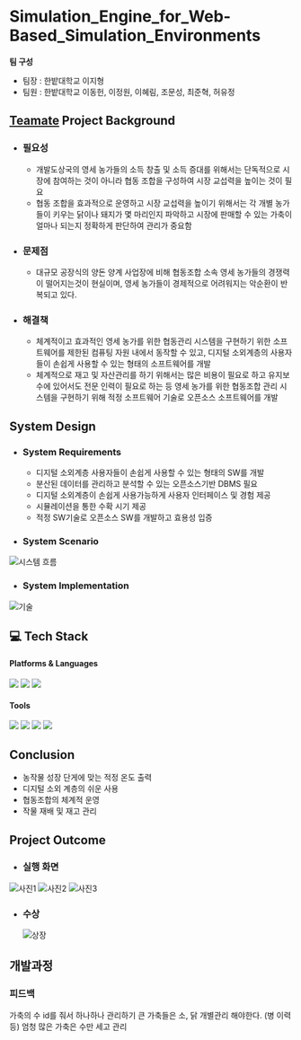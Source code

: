 # Simulation_Engine_for_Web-Based_Simulation_Environments

**팀 구성** 
- 팀장 : 한밭대학교  이지형
- 팀원 : 한밭대학교 이동헌, 이정원, 이혜림, 조문성, 최준혁, 허유정

## <u>Teamate</u> Project Background
- ### 필요성
  - 개발도상국의 영세 농가들의 소득 창출 및 소득 증대를 위해서는 단독적으로 시장에 참여하는 것이 아니라 협동 조합을 구성하여 시장 교섭력을 높이는 것이 필요
  - 협동 조합을 효과적으로 운영하고 시장 교섭력을 높이기 위해서는 각 개별 농가들이 키우는 닭이나 돼지가 몇 마리인지 파악하고 시장에 판매할 수 있는 가축이 얼마나 되는지 정확하게 판단하여 관리가 중요함
- ### 문제점  
  - 대규모 공장식의 양돈 양계 사업장에 비해 협동조합 소속 영세 농가들의 경쟁력이 떨어지는것이 현실이며, 영세 농가들이 경제적으로 어려워지는 악순환이 반복되고 있다.
- ### 해결책
  - 체계적이고 효과적인 영세 농가를 위한 협동관리 시스템을 구현하기 위한 소프트웨어를 제한된 컴퓨팅 자원 내에서 동작할 수 있고, 디지털 소외계층의 사용자들이 손쉽게 사용할 수 있는 형태의 소프트웨어를 개발
  - 체계적으로 재고 및 자산관리를 하기 위해서는 많은 비용이 필요로 하고 유지보수에 있어서도 전문 인력이 필요로 하는 등 영세 농가를 위한 협동조합 관리 시스템을 구현하기 위해 적정 소프트웨어 기술로 오픈소스 소프트웨어를 개발
  
## System Design
  - ### System Requirements
    - 디지털 소외계층 사용자들이 손쉽게 사용할 수 있는 형태의 SW를 개발
    - 분산된 데이터를 관리하고 분석할 수 있는 오픈소스기반 DBMS 필요
    - 디지털 소외계층이 손쉽게 사용가능하게 사용자 인터페이스 및 경험 제공
    - 시뮬레이션을 통한 수확 시기 제공
    - 적정 SW기술로 오픈소스 SW를 개발하고 효용성 입증
  - ### System Scenario
 ![시스템 흐름](https://github.com/jihyung2/Simulation_Engine_for_Web-Based_Simulation_Environments/assets/108830942/9c56d01f-7c4d-456c-b97a-8615f2bb6dec)
  - ### System Implementation
  ![기술](https://github.com/jihyung2/Simulation_Engine_for_Web-Based_Simulation_Environments/assets/108830942/71da0445-ae8e-4002-b3cb-69269505934e)
## 💻 Tech Stack
<h4> Platforms & Languages </h4>

<div align="left">
    <img src="https://img.shields.io/badge/python-3776AB?style=for-the-badge&logo=python&logoColor=white">
    <img src="https://img.shields.io/badge/qt-E34F26?style=for-the-badge&logo=qt&logoColor=white"> 
    <img src="https://img.shields.io/badge/mariadb-654812?style=for-the-badge&logo=mariadb-654812&logoColor=white">
</div>

<h4> Tools </h4>
<div align=left>
	<img src="https://img.shields.io/badge/Intellij%20IDE-000000?style=flat&logo=intellijidea&logoColor=white" />
	<img src="https://img.shields.io/badge/PyCharm-000000?style=flat-square&logo=PyCharm&logoColor=white"/>
    <img src="https://img.shields.io/badge/Visual Studio Code-007ACC?style=flat-square&logo=Visual Studio Code&logoColor=white"/>
	<img src="https://img.shields.io/badge/GitHub-181717?style=flat&logo=GitHub&logoColor=white" />
</div>
  
## Conclusion
  - 농작물 성장 단게에 맞는 적정 온도 출력
  - 디지털 소외 계층의 쉬운 사용
  - 협동조합의 체계적 운영
  - 작물 재배 및 재고 관리
  
## Project Outcome
- ### 실행 화면
 ![사진1](https://github.com/jihyung2/Simulation_Engine_for_Web-Based_Simulation_Environments/assets/108830942/fc0df502-1658-4156-9ee1-7b6761b18e10)
![사진2](https://github.com/jihyung2/Simulation_Engine_for_Web-Based_Simulation_Environments/assets/108830942/cc07c8a5-0762-4e1a-841e-280a127c6c70)
![사진3](https://github.com/jihyung2/Simulation_Engine_for_Web-Based_Simulation_Environments/assets/108830942/5ffe330a-a484-4dc4-b1f4-aaeaa86757c3)

- ### 수상
  ![상장](https://github.com/jihyung2/Simulation_Engine_for_Web-Based_Simulation_Environments/assets/108830942/413db2cb-2c15-42b6-a69c-d68d836fe6e0)



## 개발과정

### 피드백 
  가축의 수 id를 줘서 하나하나 관리하기
  큰 가축들은 소, 닭 개별관리 해야한다. (병 이력등)
  엄청 많은 가축은 수만 세고 관리

  
   
   

